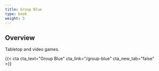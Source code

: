 ```yaml
---
title: Group Blue
type: book
weight: 5
---
```


## Overview

Tabletop and video games.

{{< cta cta_text="Group Blue" cta_link="/group-blue" cta_new_tab="false" >}}

